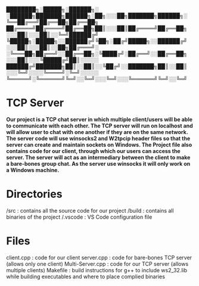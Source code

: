 
████████╗░█████╗░██████╗░  ░██████╗███████╗██████╗░██╗░░░██╗███████╗██████╗░
╚══██╔══╝██╔══██╗██╔══██╗  ██╔════╝██╔════╝██╔══██╗██║░░░██║██╔════╝██╔══██╗
░░░██║░░░██║░░╚═╝██████╔╝  ╚█████╗░█████╗░░██████╔╝╚██╗░██╔╝█████╗░░██████╔╝
░░░██║░░░██║░░██╗██╔═══╝░  ░╚═══██╗██╔══╝░░██╔══██╗░╚████╔╝░██╔══╝░░██╔══██╗
░░░██║░░░╚█████╔╝██║░░░░░  ██████╔╝███████╗██║░░██║░░╚██╔╝░░███████╗██║░░██║
░░░╚═╝░░░░╚════╝░╚═╝░░░░░  ╚═════╝░╚══════╝╚═╝░░╚═╝░░░╚═╝░░░╚══════╝╚═╝░░╚═╝

# TCP Server

**Our project is a TCP chat server in which multiple client/users will be able to communicate with each other. The TCP server will run on localhost and will allow user to chat with one another if they are on the same network. The server code will use winsocks2 and W2tpcip header files so that the server can create and maintain sockets on Windows. The Project file also contains code for our client, through which our users can access the server. The server will act as an intermediary between the client to make a bare-bones group chat. As the server use winsocks it will only work on a Windows machine.**


# Directories
/src : contains all the source code for our project
/build : contains all binaries of the project
/.vscode : VS Code configuration file


# Files

client.cpp : code for our client 
server.cpp : code for bare-bones TCP server (allows only one client)
Multi-Server.cpp : code for our TCP server (allows multiple clients)
Makefile : build instructions for g++ to include ws2_32.lib while building executables and where to place complied binaries 

